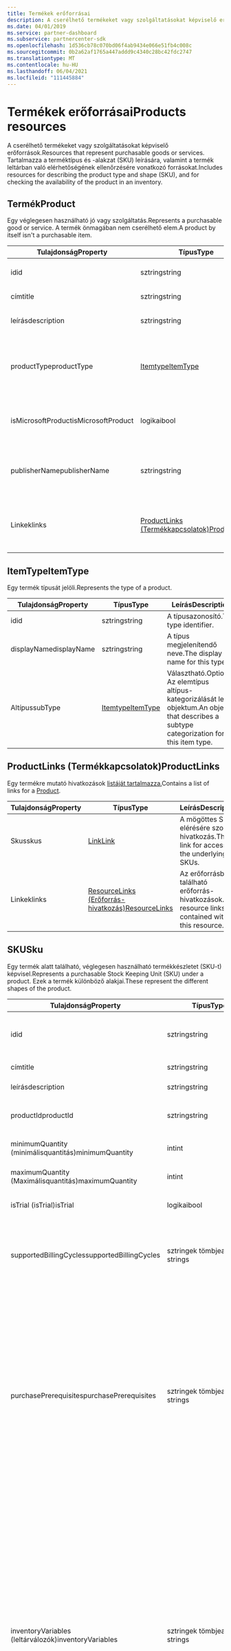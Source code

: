 ```yaml
---
title: Termékek erőforrásai
description: A cserélhető termékeket vagy szolgáltatásokat képviselő erőforrások. Tartalmazza a terméktípus és -alakzat (SKU) leírására, valamint a termék leltárban való elérhetőségének ellenőrzésére vonatkozó forrásokat.
ms.date: 04/01/2019
ms.service: partner-dashboard
ms.subservice: partnercenter-sdk
ms.openlocfilehash: 1d536cb78c070bd06f4ab9434e066e51fb4c008c
ms.sourcegitcommit: 0b2a62af1765a447addd9c4340c28bc42fdc2747
ms.translationtype: MT
ms.contentlocale: hu-HU
ms.lasthandoff: 06/04/2021
ms.locfileid: "111445884"
---
```

# <a name="products-resources"></a><span data-ttu-id="2a980-104">Termékek erőforrásai</span><span class="sxs-lookup"><span data-stu-id="2a980-104">Products resources</span></span>

<span data-ttu-id="2a980-105">A cserélhető termékeket vagy szolgáltatásokat képviselő erőforrások.</span><span class="sxs-lookup"><span data-stu-id="2a980-105">Resources that represent purchasable goods or services.</span></span> <span data-ttu-id="2a980-106">Tartalmazza a terméktípus és -alakzat (SKU) leírására, valamint a termék leltárban való elérhetőségének ellenőrzésére vonatkozó forrásokat.</span><span class="sxs-lookup"><span data-stu-id="2a980-106">Includes resources for describing the product type and shape (SKU), and for checking the availability of the product in an inventory.</span></span>

## <a name="product"></a><span data-ttu-id="2a980-107">Termék</span><span class="sxs-lookup"><span data-stu-id="2a980-107">Product</span></span>

<span data-ttu-id="2a980-108">Egy véglegesen használható jó vagy szolgáltatás.</span><span class="sxs-lookup"><span data-stu-id="2a980-108">Represents a purchasable good or service.</span></span> <span data-ttu-id="2a980-109">A termék önmagában nem cserélhető elem.</span><span class="sxs-lookup"><span data-stu-id="2a980-109">A product by itself isn't a purchasable item.</span></span>

| <span data-ttu-id="2a980-110">Tulajdonság</span><span class="sxs-lookup"><span data-stu-id="2a980-110">Property</span></span>           | <span data-ttu-id="2a980-111">Típus</span><span class="sxs-lookup"><span data-stu-id="2a980-111">Type</span></span>                          | <span data-ttu-id="2a980-112">Leírás</span><span class="sxs-lookup"><span data-stu-id="2a980-112">Description</span></span>                                                              |
|--------------------|-------------------------------|--------------------------------------------------------------------------|
| <span data-ttu-id="2a980-113">id</span><span class="sxs-lookup"><span data-stu-id="2a980-113">id</span></span>                 | <span data-ttu-id="2a980-114">sztring</span><span class="sxs-lookup"><span data-stu-id="2a980-114">string</span></span>                        | <span data-ttu-id="2a980-115">A termék azonosítója.</span><span class="sxs-lookup"><span data-stu-id="2a980-115">The ID for this product.</span></span>                                                 |
| <span data-ttu-id="2a980-116">cím</span><span class="sxs-lookup"><span data-stu-id="2a980-116">title</span></span>              | <span data-ttu-id="2a980-117">sztring</span><span class="sxs-lookup"><span data-stu-id="2a980-117">string</span></span>                        | <span data-ttu-id="2a980-118">A termék címe.</span><span class="sxs-lookup"><span data-stu-id="2a980-118">The product title.</span></span>                                                       |
| <span data-ttu-id="2a980-119">leírás</span><span class="sxs-lookup"><span data-stu-id="2a980-119">description</span></span>        | <span data-ttu-id="2a980-120">sztring</span><span class="sxs-lookup"><span data-stu-id="2a980-120">string</span></span>                        | <span data-ttu-id="2a980-121">A termék leírása.</span><span class="sxs-lookup"><span data-stu-id="2a980-121">The product description.</span></span>                                                 |
| <span data-ttu-id="2a980-122">productType</span><span class="sxs-lookup"><span data-stu-id="2a980-122">productType</span></span>        | [<span data-ttu-id="2a980-123">Itemtype</span><span class="sxs-lookup"><span data-stu-id="2a980-123">ItemType</span></span>](#itemtype)         | <span data-ttu-id="2a980-124">A termék típuskategorizálását leíró objektum.</span><span class="sxs-lookup"><span data-stu-id="2a980-124">An object that describes the type categorization(s) of this product.</span></span>     |
| <span data-ttu-id="2a980-125">isMicrosoftProduct</span><span class="sxs-lookup"><span data-stu-id="2a980-125">isMicrosoftProduct</span></span> | <span data-ttu-id="2a980-126">logikai</span><span class="sxs-lookup"><span data-stu-id="2a980-126">bool</span></span>                          | <span data-ttu-id="2a980-127">Jelzi, hogy ez egy Microsoft-termék-e.</span><span class="sxs-lookup"><span data-stu-id="2a980-127">Indicates whether this is a Microsoft product.</span></span>                          |
| <span data-ttu-id="2a980-128">publisherName</span><span class="sxs-lookup"><span data-stu-id="2a980-128">publisherName</span></span>      | <span data-ttu-id="2a980-129">sztring</span><span class="sxs-lookup"><span data-stu-id="2a980-129">string</span></span>                        | <span data-ttu-id="2a980-130">A termék közzétevője neve, ha elérhető.</span><span class="sxs-lookup"><span data-stu-id="2a980-130">The name of the product's publisher if available.</span></span>                          |
| <span data-ttu-id="2a980-131">Linkek</span><span class="sxs-lookup"><span data-stu-id="2a980-131">links</span></span>              | [<span data-ttu-id="2a980-132">ProductLinks (Termékkapcsolatok)</span><span class="sxs-lookup"><span data-stu-id="2a980-132">ProductLinks</span></span>](#productlinks) | <span data-ttu-id="2a980-133">A termékben található erőforrás-hivatkozások.</span><span class="sxs-lookup"><span data-stu-id="2a980-133">The resource links contained within the product.</span></span>                         |

## <a name="itemtype"></a><span data-ttu-id="2a980-134">ItemType</span><span class="sxs-lookup"><span data-stu-id="2a980-134">ItemType</span></span>

<span data-ttu-id="2a980-135">Egy termék típusát jelöli.</span><span class="sxs-lookup"><span data-stu-id="2a980-135">Represents the type of a product.</span></span>

| <span data-ttu-id="2a980-136">Tulajdonság</span><span class="sxs-lookup"><span data-stu-id="2a980-136">Property</span></span>        | <span data-ttu-id="2a980-137">Típus</span><span class="sxs-lookup"><span data-stu-id="2a980-137">Type</span></span>                          | <span data-ttu-id="2a980-138">Leírás</span><span class="sxs-lookup"><span data-stu-id="2a980-138">Description</span></span>                                                                          |
|-----------------|-------------------------------|--------------------------------------------------------------------------------------|
| <span data-ttu-id="2a980-139">id</span><span class="sxs-lookup"><span data-stu-id="2a980-139">id</span></span>              | <span data-ttu-id="2a980-140">sztring</span><span class="sxs-lookup"><span data-stu-id="2a980-140">string</span></span>                        | <span data-ttu-id="2a980-141">A típusazonosító.</span><span class="sxs-lookup"><span data-stu-id="2a980-141">The type identifier.</span></span>                                                                 |
| <span data-ttu-id="2a980-142">displayName</span><span class="sxs-lookup"><span data-stu-id="2a980-142">displayName</span></span>     | <span data-ttu-id="2a980-143">sztring</span><span class="sxs-lookup"><span data-stu-id="2a980-143">string</span></span>                        | <span data-ttu-id="2a980-144">A típus megjelenítendő neve.</span><span class="sxs-lookup"><span data-stu-id="2a980-144">The display name for this type.</span></span>                                                      |
| <span data-ttu-id="2a980-145">Altípus</span><span class="sxs-lookup"><span data-stu-id="2a980-145">subType</span></span>         | [<span data-ttu-id="2a980-146">Itemtype</span><span class="sxs-lookup"><span data-stu-id="2a980-146">ItemType</span></span>](#itemtype)         | <span data-ttu-id="2a980-147">Választható.</span><span class="sxs-lookup"><span data-stu-id="2a980-147">Optional.</span></span> <span data-ttu-id="2a980-148">Az elemtípus altípus-kategorizálását leíró objektum.</span><span class="sxs-lookup"><span data-stu-id="2a980-148">An object that describes a subtype categorization for this item type.</span></span>     |

## <a name="productlinks"></a><span data-ttu-id="2a980-149">ProductLinks (Termékkapcsolatok)</span><span class="sxs-lookup"><span data-stu-id="2a980-149">ProductLinks</span></span>

<span data-ttu-id="2a980-150">Egy termékre mutató hivatkozások [listáját tartalmazza.](#product)</span><span class="sxs-lookup"><span data-stu-id="2a980-150">Contains a list of links for a [Product](#product).</span></span>

| <span data-ttu-id="2a980-151">Tulajdonság</span><span class="sxs-lookup"><span data-stu-id="2a980-151">Property</span></span>        | <span data-ttu-id="2a980-152">Típus</span><span class="sxs-lookup"><span data-stu-id="2a980-152">Type</span></span>                                                          | <span data-ttu-id="2a980-153">Leírás</span><span class="sxs-lookup"><span data-stu-id="2a980-153">Description</span></span>                                          |
|-----------------|---------------------------------------------------------------|------------------------------------------------------|
| <span data-ttu-id="2a980-154">Skus</span><span class="sxs-lookup"><span data-stu-id="2a980-154">skus</span></span>            | [<span data-ttu-id="2a980-155">Link</span><span class="sxs-lookup"><span data-stu-id="2a980-155">Link</span></span>](utility-resources.md#link)                             | <span data-ttu-id="2a980-156">A mögöttes SKUs elérésére szolgáló hivatkozás.</span><span class="sxs-lookup"><span data-stu-id="2a980-156">The link for accessing the underlying SKUs.</span></span>          |
| <span data-ttu-id="2a980-157">Linkek</span><span class="sxs-lookup"><span data-stu-id="2a980-157">links</span></span>           | [<span data-ttu-id="2a980-158">ResourceLinks (Erőforrás-hivatkozás)</span><span class="sxs-lookup"><span data-stu-id="2a980-158">ResourceLinks</span></span>](utility-resources.md#resourcelinks)           | <span data-ttu-id="2a980-159">Az erőforrásban található erőforrás-hivatkozások.</span><span class="sxs-lookup"><span data-stu-id="2a980-159">The resource links contained within this resource.</span></span>   |

## <a name="sku"></a><span data-ttu-id="2a980-160">SKU</span><span class="sxs-lookup"><span data-stu-id="2a980-160">Sku</span></span>

<span data-ttu-id="2a980-161">Egy termék alatt található, véglegesen használható termékkészletet (SKU-t) képvisel.</span><span class="sxs-lookup"><span data-stu-id="2a980-161">Represents a purchasable Stock Keeping Unit (SKU) under a product.</span></span> <span data-ttu-id="2a980-162">Ezek a termék különböző alakjai.</span><span class="sxs-lookup"><span data-stu-id="2a980-162">These represent the different shapes of the product.</span></span>

| <span data-ttu-id="2a980-163">Tulajdonság</span><span class="sxs-lookup"><span data-stu-id="2a980-163">Property</span></span>               | <span data-ttu-id="2a980-164">Típus</span><span class="sxs-lookup"><span data-stu-id="2a980-164">Type</span></span>             | <span data-ttu-id="2a980-165">Leírás</span><span class="sxs-lookup"><span data-stu-id="2a980-165">Description</span></span>                                                                           |
|------------------------|------------------|---------------------------------------------------------------------------------------|
| <span data-ttu-id="2a980-166">id</span><span class="sxs-lookup"><span data-stu-id="2a980-166">id</span></span>                     | <span data-ttu-id="2a980-167">sztring</span><span class="sxs-lookup"><span data-stu-id="2a980-167">string</span></span>           | <span data-ttu-id="2a980-168">A termékváltozat azonosítója.</span><span class="sxs-lookup"><span data-stu-id="2a980-168">The ID for this SKU.</span></span> <span data-ttu-id="2a980-169">Ez az azonosító csak a szülőtermék környezetében egyedi.</span><span class="sxs-lookup"><span data-stu-id="2a980-169">This ID is unique only within the context of its parent product.</span></span> |
| <span data-ttu-id="2a980-170">cím</span><span class="sxs-lookup"><span data-stu-id="2a980-170">title</span></span>                  | <span data-ttu-id="2a980-171">sztring</span><span class="sxs-lookup"><span data-stu-id="2a980-171">string</span></span>           | <span data-ttu-id="2a980-172">A termékváltozat címe.</span><span class="sxs-lookup"><span data-stu-id="2a980-172">The title of the SKU.</span></span>                                                                 |
| <span data-ttu-id="2a980-173">leírás</span><span class="sxs-lookup"><span data-stu-id="2a980-173">description</span></span>            | <span data-ttu-id="2a980-174">sztring</span><span class="sxs-lookup"><span data-stu-id="2a980-174">string</span></span>           | <span data-ttu-id="2a980-175">A termékváltozat leírása.</span><span class="sxs-lookup"><span data-stu-id="2a980-175">The description of the SKU.</span></span>                                                           |
| <span data-ttu-id="2a980-176">productId</span><span class="sxs-lookup"><span data-stu-id="2a980-176">productId</span></span>              | <span data-ttu-id="2a980-177">sztring</span><span class="sxs-lookup"><span data-stu-id="2a980-177">string</span></span>           | <span data-ttu-id="2a980-178">A termékváltozatot tartalmazó szülő [Termék](#product) azonosítója.</span><span class="sxs-lookup"><span data-stu-id="2a980-178">The ID of the parent [Product](#product) that contains this SKU.</span></span>                      |
| <span data-ttu-id="2a980-179">minimumQuantity (minimálisquantitás)</span><span class="sxs-lookup"><span data-stu-id="2a980-179">minimumQuantity</span></span>        | <span data-ttu-id="2a980-180">int</span><span class="sxs-lookup"><span data-stu-id="2a980-180">int</span></span>              | <span data-ttu-id="2a980-181">A vásárláshoz engedélyezett minimális mennyiség.</span><span class="sxs-lookup"><span data-stu-id="2a980-181">The minimum quantity allowed for purchase.</span></span>                                            |
| <span data-ttu-id="2a980-182">maximumQuantity (Maximálisquantitás)</span><span class="sxs-lookup"><span data-stu-id="2a980-182">maximumQuantity</span></span>        | <span data-ttu-id="2a980-183">int</span><span class="sxs-lookup"><span data-stu-id="2a980-183">int</span></span>              | <span data-ttu-id="2a980-184">A vásárláshoz engedélyezett maximális mennyiség.</span><span class="sxs-lookup"><span data-stu-id="2a980-184">The maximum quantity allowed for purchase.</span></span>                                            |
| <span data-ttu-id="2a980-185">isTrial (isTrial)</span><span class="sxs-lookup"><span data-stu-id="2a980-185">isTrial</span></span>                | <span data-ttu-id="2a980-186">logikai</span><span class="sxs-lookup"><span data-stu-id="2a980-186">bool</span></span>             | <span data-ttu-id="2a980-187">Azt jelzi, hogy ez a termékváltozat próbaverziós elem-e.</span><span class="sxs-lookup"><span data-stu-id="2a980-187">Indicates whether this SKU is a trial item.</span></span>                                           |
| <span data-ttu-id="2a980-188">supportedBillingCycles</span><span class="sxs-lookup"><span data-stu-id="2a980-188">supportedBillingCycles</span></span> | <span data-ttu-id="2a980-189">sztringek tömbje</span><span class="sxs-lookup"><span data-stu-id="2a980-189">array of strings</span></span> | <span data-ttu-id="2a980-190">Az ehhez a termékváltozathoz támogatott számlázási ciklusok listája.</span><span class="sxs-lookup"><span data-stu-id="2a980-190">The list of supported billing cycles for this SKU.</span></span> <span data-ttu-id="2a980-191">A támogatott értékek a [BillingCycleType](#billingcycletype)típusban található tagnevek.</span><span class="sxs-lookup"><span data-stu-id="2a980-191">Supported values are the member names found in [BillingCycleType](#billingcycletype).</span></span> |
| <span data-ttu-id="2a980-192">purchasePrerequisites</span><span class="sxs-lookup"><span data-stu-id="2a980-192">purchasePrerequisites</span></span>  | <span data-ttu-id="2a980-193">sztringek tömbje</span><span class="sxs-lookup"><span data-stu-id="2a980-193">array of strings</span></span> | <span data-ttu-id="2a980-194">Az elem megvásárlása előtt szükséges előfeltételek és műveletek listája.</span><span class="sxs-lookup"><span data-stu-id="2a980-194">The list of prerequisite steps or actions that are needed prior to purchasing this item.</span></span> <span data-ttu-id="2a980-195">A támogatott értékek a következőek:</span><span class="sxs-lookup"><span data-stu-id="2a980-195">The supported values are:</span></span><br/>  <span data-ttu-id="2a980-196">"InventoryCheck" – Azt jelzi, hogy az elem leltárát ki kell értékelni az elem megvásárlása előtt.</span><span class="sxs-lookup"><span data-stu-id="2a980-196">"InventoryCheck" - Indicates that the item's inventory should be evaluated before attempting to purchase this item.</span></span><br/> <span data-ttu-id="2a980-197">"AzureSubscriptionRegistration" – Azt jelzi, hogy azure-előfizetésre van szükség, és regisztrálni kell az elem megvásárlásának megkísérlése előtt.</span><span class="sxs-lookup"><span data-stu-id="2a980-197">"AzureSubscriptionRegistration" - Indicates that an Azure subscription is needed and must be registered before attempting to purchase this item.</span></span>  |
| <span data-ttu-id="2a980-198">inventoryVariables (leltárválozók)</span><span class="sxs-lookup"><span data-stu-id="2a980-198">inventoryVariables</span></span>     | <span data-ttu-id="2a980-199">sztringek tömbje</span><span class="sxs-lookup"><span data-stu-id="2a980-199">array of strings</span></span> | <span data-ttu-id="2a980-200">Az elem leltárellenőrzésének végrehajtásához szükséges változók listája.</span><span class="sxs-lookup"><span data-stu-id="2a980-200">The list of variables needed to execute an inventory check on this item.</span></span> <span data-ttu-id="2a980-201">A támogatott értékek a következőek:</span><span class="sxs-lookup"><span data-stu-id="2a980-201">The supported values are:</span></span><br/> <span data-ttu-id="2a980-202">"CustomerId" ( Ügyfélazonosító) – Annak az ügyfélnek az azonosítója, akinél a vásárlást szeretné.</span><span class="sxs-lookup"><span data-stu-id="2a980-202">"CustomerId" - The ID of the customer that the purchase would be for.</span></span><br/> <span data-ttu-id="2a980-203">"AzureSubscriptionId" – Az Azure-foglalás vásárlásához használt Azure-előfizetés azonosítója.</span><span class="sxs-lookup"><span data-stu-id="2a980-203">"AzureSubscriptionId" - The ID of the Azure subscription that would be used for an Azure reservation purchase.</span></span></br> <span data-ttu-id="2a980-204">"ArmRegionName" – Az a régió, amelyben ellenőrizni kell a leltárt.</span><span class="sxs-lookup"><span data-stu-id="2a980-204">"ArmRegionName" - The region for which to verify inventory.</span></span> <span data-ttu-id="2a980-205">Ennek az értéknek egyeznie kell a termékváltozat DynamicAttributes tulajdonságában megadott "ArmRegionName" értékkel.</span><span class="sxs-lookup"><span data-stu-id="2a980-205">This value must match the "ArmRegionName" from the SKU's DynamicAttributes.</span></span> |
| <span data-ttu-id="2a980-206">provisioningVariables</span><span class="sxs-lookup"><span data-stu-id="2a980-206">provisioningVariables</span></span>  | <span data-ttu-id="2a980-207">sztringek tömbje</span><span class="sxs-lookup"><span data-stu-id="2a980-207">array of strings</span></span> | <span data-ttu-id="2a980-208">Azon változók listája, amelyek a kosársorelem [](cart-resources.md#cartlineitem) kiépítési környezetében vannak megtéve az elem megvásárlásakor.</span><span class="sxs-lookup"><span data-stu-id="2a980-208">The list of variables that must be provided into the provisioning context of a [cart line item](cart-resources.md#cartlineitem) when purchasing this item.</span></span> <span data-ttu-id="2a980-209">A támogatott értékek a következőek:</span><span class="sxs-lookup"><span data-stu-id="2a980-209">The supported values are:</span></span><br/> <span data-ttu-id="2a980-210">Hatókör – Az Azure-foglalás vásárlásának hatóköre: "Egy", "Megosztott".</span><span class="sxs-lookup"><span data-stu-id="2a980-210">Scope - The scope for an Azure reservation purchase: "Single", "Shared".</span></span><br/> <span data-ttu-id="2a980-211">"SubscriptionId" – Az Azure-foglalás vásárlásához használt Azure-előfizetés azonosítója.</span><span class="sxs-lookup"><span data-stu-id="2a980-211">"SubscriptionId" - The ID of the Azure subscription that would be used for an Azure reservation purchase.</span></span><br/> <span data-ttu-id="2a980-212">"Időtartam" – Az Azure-foglalás időtartama: "1Év", "3Év".</span><span class="sxs-lookup"><span data-stu-id="2a980-212">"Duration" - The duration of the Azure reservation: "1Year", "3Year".</span></span>  |
| <span data-ttu-id="2a980-213">dynamicAttributes (dinamikus attribútumok)</span><span class="sxs-lookup"><span data-stu-id="2a980-213">dynamicAttributes</span></span>      | <span data-ttu-id="2a980-214">kulcs/érték párok</span><span class="sxs-lookup"><span data-stu-id="2a980-214">key/value pairs</span></span>  | <span data-ttu-id="2a980-215">Az erre az elemre vonatkozó dinamikus tulajdonságok szótára.</span><span class="sxs-lookup"><span data-stu-id="2a980-215">The dictionary of dynamic properties that apply to this item.</span></span> <span data-ttu-id="2a980-216">A szótárban a tulajdonságok dinamikusak, és értesítés nélkül változhatnak.</span><span class="sxs-lookup"><span data-stu-id="2a980-216">The properties in this dictionary are dynamic and can change without notice.</span></span> <span data-ttu-id="2a980-217">Ne hozzon létre erős függőségeket a tulajdonság értékében meglévő adott kulcsokhoz.</span><span class="sxs-lookup"><span data-stu-id="2a980-217">You should not create strong dependencies on particular keys existing in the value of this property.</span></span>    |
| <span data-ttu-id="2a980-218">Linkek</span><span class="sxs-lookup"><span data-stu-id="2a980-218">links</span></span>                  | [<span data-ttu-id="2a980-219">ResourceLinks (Erőforrás-hivatkozás)</span><span class="sxs-lookup"><span data-stu-id="2a980-219">ResourceLinks</span></span>](utility-resources.md#resourcelinks) | <span data-ttu-id="2a980-220">A termékváltozatban található erőforrás-hivatkozások.</span><span class="sxs-lookup"><span data-stu-id="2a980-220">The resource links contained within the SKU.</span></span>                   |

## <a name="availability"></a><span data-ttu-id="2a980-221">Rendelkezésre állás</span><span class="sxs-lookup"><span data-stu-id="2a980-221">Availability</span></span>

<span data-ttu-id="2a980-222">Olyan konfigurációt képvisel, amelyben egy termékváltozat megvásárolható (például ország, pénznem és iparági szegmens).</span><span class="sxs-lookup"><span data-stu-id="2a980-222">Represents a configuration in which a SKU is available for purchase (such as country, currency, and industry segment).</span></span>

| <span data-ttu-id="2a980-223">Tulajdonság</span><span class="sxs-lookup"><span data-stu-id="2a980-223">Property</span></span>        | <span data-ttu-id="2a980-224">Típus</span><span class="sxs-lookup"><span data-stu-id="2a980-224">Type</span></span>                        | <span data-ttu-id="2a980-225">Leírás</span><span class="sxs-lookup"><span data-stu-id="2a980-225">Description</span></span>                                                                         |
|-----------------|-----------------------------------------------------|-------------------------------------------------------------------------------------|
| <span data-ttu-id="2a980-226">id</span><span class="sxs-lookup"><span data-stu-id="2a980-226">id</span></span>              | <span data-ttu-id="2a980-227">sztring</span><span class="sxs-lookup"><span data-stu-id="2a980-227">string</span></span>                        | <span data-ttu-id="2a980-228">A rendelkezésre állás azonosítója.</span><span class="sxs-lookup"><span data-stu-id="2a980-228">The ID for this availability.</span></span> <span data-ttu-id="2a980-229">Ez az azonosító csak a szülőtermék és a termékváltozat kontextusában [egyedi.](#sku) [](#product)</span><span class="sxs-lookup"><span data-stu-id="2a980-229">This ID is unique only within the context of its parent [product](#product) and [SKU](#sku).</span></span> <span data-ttu-id="2a980-230">**Megjegyzés** Ez az azonosító idővel változhat.</span><span class="sxs-lookup"><span data-stu-id="2a980-230">**Note** This ID can change over time.</span></span> <span data-ttu-id="2a980-231">Erre az értékre a leolvasás után csak rövid időn belül szabad támaszkodnia.</span><span class="sxs-lookup"><span data-stu-id="2a980-231">You should only rely on this value within a short time span after retrieving it.</span></span>  |
| <span data-ttu-id="2a980-232">productId</span><span class="sxs-lookup"><span data-stu-id="2a980-232">productId</span></span>       | <span data-ttu-id="2a980-233">sztring</span><span class="sxs-lookup"><span data-stu-id="2a980-233">string</span></span>                        | <span data-ttu-id="2a980-234">A rendelkezésre állást [tartalmazó](#product) termék azonosítója.</span><span class="sxs-lookup"><span data-stu-id="2a980-234">The ID of the [product](#product) that contains this availability.</span></span>           |
| <span data-ttu-id="2a980-235">skuId (termékváltozat-azonosító)</span><span class="sxs-lookup"><span data-stu-id="2a980-235">skuId</span></span>           | <span data-ttu-id="2a980-236">sztring</span><span class="sxs-lookup"><span data-stu-id="2a980-236">string</span></span>                        | <span data-ttu-id="2a980-237">A rendelkezésre állást tartalmazó [termékváltozat](#sku) azonosítója.</span><span class="sxs-lookup"><span data-stu-id="2a980-237">The ID of the [SKU](#sku) that contains this availability.</span></span>                   |
| <span data-ttu-id="2a980-238">catalogItemId (katalógusazonosító)</span><span class="sxs-lookup"><span data-stu-id="2a980-238">catalogItemId</span></span>   | <span data-ttu-id="2a980-239">sztring</span><span class="sxs-lookup"><span data-stu-id="2a980-239">string</span></span>                        | <span data-ttu-id="2a980-240">Az elem egyedi azonosítója a katalógusban.</span><span class="sxs-lookup"><span data-stu-id="2a980-240">The unique identifier for this item in the catalog.</span></span> <span data-ttu-id="2a980-241">Ezt az azonosítót kell feltölteni az [OrderLineItem.OfferId](order-resources.md#orderlineitem) vagy [a CartLineItem.CatalogItemId](cart-resources.md#cartlineitem) tulajdonságokba a szülő [termékváltozat megvásárlásakor.](#sku)</span><span class="sxs-lookup"><span data-stu-id="2a980-241">This is the ID that must be populated into the [OrderLineItem.OfferId](order-resources.md#orderlineitem) or [CartLineItem.CatalogItemId](cart-resources.md#cartlineitem) properties when purchasing the parent [SKU](#sku).</span></span> <span data-ttu-id="2a980-242">**Megjegyzés** Ez az azonosító idővel változhat.</span><span class="sxs-lookup"><span data-stu-id="2a980-242">**Note** This ID can change over time.</span></span> <span data-ttu-id="2a980-243">Erre az értékre a lekért adatok beolvasása után rövid időn belül támaszkodhat.</span><span class="sxs-lookup"><span data-stu-id="2a980-243">You should only rely on this value within a short time after retrieving it.</span></span> <span data-ttu-id="2a980-244">Csak a vásárláskor szabad hozzáférni és használni.</span><span class="sxs-lookup"><span data-stu-id="2a980-244">It should only be accessed and used at the time of purchase.</span></span>  |
| <span data-ttu-id="2a980-245">defaultCurrency (alapértelmezettcurrency)</span><span class="sxs-lookup"><span data-stu-id="2a980-245">defaultCurrency</span></span> | <span data-ttu-id="2a980-246">sztring</span><span class="sxs-lookup"><span data-stu-id="2a980-246">string</span></span>                        | <span data-ttu-id="2a980-247">A rendelkezésre álláshoz támogatott alapértelmezett pénznem.</span><span class="sxs-lookup"><span data-stu-id="2a980-247">The default currency supported for this availability.</span></span>                               |
| <span data-ttu-id="2a980-248">segment</span><span class="sxs-lookup"><span data-stu-id="2a980-248">segment</span></span>         | <span data-ttu-id="2a980-249">sztring</span><span class="sxs-lookup"><span data-stu-id="2a980-249">string</span></span>                        | <span data-ttu-id="2a980-250">A rendelkezésre állás iparági szegmense.</span><span class="sxs-lookup"><span data-stu-id="2a980-250">The industry segment for this availability.</span></span> <span data-ttu-id="2a980-251">A támogatott értékek aek: Kereskedelmi, Oktatási, Kormányzati, Nem Nyereség.</span><span class="sxs-lookup"><span data-stu-id="2a980-251">Supported values are: Commercial, Education, Government, NonProfit.</span></span> |
| <span data-ttu-id="2a980-252">ország</span><span class="sxs-lookup"><span data-stu-id="2a980-252">country</span></span>         | <span data-ttu-id="2a980-253">sztring</span><span class="sxs-lookup"><span data-stu-id="2a980-253">string</span></span>                                              | <span data-ttu-id="2a980-254">Az ország vagy régió (ISO országkód formátumban), ahol ez a rendelkezésre állás érvényes.</span><span class="sxs-lookup"><span data-stu-id="2a980-254">The country or region (in ISO country code format) where this availability applies.</span></span> |
| <span data-ttu-id="2a980-255">isPurchasable</span><span class="sxs-lookup"><span data-stu-id="2a980-255">isPurchasable</span></span>   | <span data-ttu-id="2a980-256">logikai</span><span class="sxs-lookup"><span data-stu-id="2a980-256">bool</span></span>                                                | <span data-ttu-id="2a980-257">Azt jelzi, hogy ez a rendelkezésre állás cserélhető-e.</span><span class="sxs-lookup"><span data-stu-id="2a980-257">Indicates whether this availability is purchasable.</span></span> |
| <span data-ttu-id="2a980-258">isRenewable</span><span class="sxs-lookup"><span data-stu-id="2a980-258">isRenewable</span></span>     | <span data-ttu-id="2a980-259">logikai</span><span class="sxs-lookup"><span data-stu-id="2a980-259">bool</span></span>                                                | <span data-ttu-id="2a980-260">Jelzi, hogy ez a rendelkezésre állás megújítható-e.</span><span class="sxs-lookup"><span data-stu-id="2a980-260">Indicates whether this availability is renewable.</span></span> |
| <span data-ttu-id="2a980-261">product</span><span class="sxs-lookup"><span data-stu-id="2a980-261">product</span></span>      | [<span data-ttu-id="2a980-262">Product</span><span class="sxs-lookup"><span data-stu-id="2a980-262">Product</span></span>](#product)               | <span data-ttu-id="2a980-263">Az a termék, amely ennek a rendelkezésre állásnak felel meg.</span><span class="sxs-lookup"><span data-stu-id="2a980-263">The product this availability corresponds to.</span></span> |
| <span data-ttu-id="2a980-264">Sku</span><span class="sxs-lookup"><span data-stu-id="2a980-264">sku</span></span>          | [<span data-ttu-id="2a980-265">Sku</span><span class="sxs-lookup"><span data-stu-id="2a980-265">Sku</span></span>](#sku)            | <span data-ttu-id="2a980-266">Az a termékváltozat, amely ennek a rendelkezésre állásnak felel meg.</span><span class="sxs-lookup"><span data-stu-id="2a980-266">The SKU this availability corresponds to.</span></span> |
| <span data-ttu-id="2a980-267">Feltételek</span><span class="sxs-lookup"><span data-stu-id="2a980-267">terms</span></span>           | <span data-ttu-id="2a980-268">[Kifejezés-erőforrások tömbje](#term)</span><span class="sxs-lookup"><span data-stu-id="2a980-268">array of [Term](#term) resources</span></span>  | <span data-ttu-id="2a980-269">Az erre a rendelkezésre állásra vonatkozó feltételek gyűjteménye.</span><span class="sxs-lookup"><span data-stu-id="2a980-269">The collection of terms that are applicable to this availability.</span></span> |
| <span data-ttu-id="2a980-270">Linkek</span><span class="sxs-lookup"><span data-stu-id="2a980-270">links</span></span>           | [<span data-ttu-id="2a980-271">ResourceLinks (Erőforrás-hivatkozás)</span><span class="sxs-lookup"><span data-stu-id="2a980-271">ResourceLinks</span></span>](utility-resources.md#resourcelinks) | <span data-ttu-id="2a980-272">A rendelkezésre állásban található erőforrás-hivatkozások.</span><span class="sxs-lookup"><span data-stu-id="2a980-272">The resource links contained within the availability.</span></span> |

## <a name="term"></a><span data-ttu-id="2a980-273">Időszak</span><span class="sxs-lookup"><span data-stu-id="2a980-273">Term</span></span>

<span data-ttu-id="2a980-274">Azt az kifejezést jelöli, amelyre a rendelkezésre állás megvásárolható.</span><span class="sxs-lookup"><span data-stu-id="2a980-274">Represents a term for which the availability can be purchased.</span></span>

| <span data-ttu-id="2a980-275">Tulajdonság</span><span class="sxs-lookup"><span data-stu-id="2a980-275">Property</span></span>              | <span data-ttu-id="2a980-276">Típus</span><span class="sxs-lookup"><span data-stu-id="2a980-276">Type</span></span>                                        | <span data-ttu-id="2a980-277">Leírás</span><span class="sxs-lookup"><span data-stu-id="2a980-277">Description</span></span>                                                                         |
|-----------------------|-----------------------------------------------------------------------------------|-------------------------------------------------------------------------------------|
| <span data-ttu-id="2a980-278">duration</span><span class="sxs-lookup"><span data-stu-id="2a980-278">duration</span></span>              | <span data-ttu-id="2a980-279">sztring</span><span class="sxs-lookup"><span data-stu-id="2a980-279">string</span></span>                                      | <span data-ttu-id="2a980-280">A kifejezés időtartamának ISO 8601-es ábrázolása.</span><span class="sxs-lookup"><span data-stu-id="2a980-280">An ISO 8601 representation of the term's duration.</span></span> <span data-ttu-id="2a980-281">A jelenleg támogatott értékek: P1M (1 hónap), P1Y (1 év) és P3Y (3 év).</span><span class="sxs-lookup"><span data-stu-id="2a980-281">The current supported values are P1M (1 month), P1Y (1 year) and P3Y (3 years).</span></span> |
| <span data-ttu-id="2a980-282">leírás</span><span class="sxs-lookup"><span data-stu-id="2a980-282">description</span></span>           | <span data-ttu-id="2a980-283">sztring</span><span class="sxs-lookup"><span data-stu-id="2a980-283">string</span></span>                                      | <span data-ttu-id="2a980-284">A kifejezés leírása.</span><span class="sxs-lookup"><span data-stu-id="2a980-284">The description of the term.</span></span>           |

## <a name="inventorycheckrequest"></a><span data-ttu-id="2a980-285">InventoryCheckRequest (Leltárellenőrzési kérdés)</span><span class="sxs-lookup"><span data-stu-id="2a980-285">InventoryCheckRequest</span></span>

<span data-ttu-id="2a980-286">A leltár bizonyos katalóguselemekre vonatkozó ellenőrzési kérését jelöli.</span><span class="sxs-lookup"><span data-stu-id="2a980-286">Represents a request to check inventory against certain catalog items.</span></span>

| <span data-ttu-id="2a980-287">Tulajdonság</span><span class="sxs-lookup"><span data-stu-id="2a980-287">Property</span></span>         | <span data-ttu-id="2a980-288">Típus</span><span class="sxs-lookup"><span data-stu-id="2a980-288">Type</span></span>                                                | <span data-ttu-id="2a980-289">Leírás</span><span class="sxs-lookup"><span data-stu-id="2a980-289">Description</span></span>                                                                                 |
|------------------|-----------------------------------------------------|---------------------------------------------------------------------------------------------|
| <span data-ttu-id="2a980-290">targetItems (célértékek)</span><span class="sxs-lookup"><span data-stu-id="2a980-290">targetItems</span></span>      | <span data-ttu-id="2a980-291">[InventoryItem tömbje](#inventoryitem)</span><span class="sxs-lookup"><span data-stu-id="2a980-291">array of [InventoryItem](#inventoryitem)</span></span>            | <span data-ttu-id="2a980-292">A leltárellenőrzés által kiértékelt katalóguselemek listája.</span><span class="sxs-lookup"><span data-stu-id="2a980-292">The list of catalog items that the inventory check will evaluate.</span></span>                           |
| <span data-ttu-id="2a980-293">inventoryContext</span><span class="sxs-lookup"><span data-stu-id="2a980-293">inventoryContext</span></span> | <span data-ttu-id="2a980-294">kulcs/érték párok</span><span class="sxs-lookup"><span data-stu-id="2a980-294">key/value pairs</span></span>                                     | <span data-ttu-id="2a980-295">A leltárellenőrzés(nek) elvégzéséhez szükséges környezeti értékek szótára.</span><span class="sxs-lookup"><span data-stu-id="2a980-295">The dictionary of context values that are needed to carry out the inventory check(s).</span></span> <span data-ttu-id="2a980-296">A [termékek minden termékváltozata](#sku) határozza meg, hogy mely értékekre van szükség (ha vannak) a művelet végrehajtásához.</span><span class="sxs-lookup"><span data-stu-id="2a980-296">Each [SKU](#sku) of the products will define which values (if any) are needed to carry out this operation.</span></span>  |
| <span data-ttu-id="2a980-297">Linkek</span><span class="sxs-lookup"><span data-stu-id="2a980-297">links</span></span>            | [<span data-ttu-id="2a980-298">ResourceLinks (Erőforrás-hivatkozás)</span><span class="sxs-lookup"><span data-stu-id="2a980-298">ResourceLinks</span></span>](utility-resources.md#resourcelinks) | <span data-ttu-id="2a980-299">A leltárellenőrzési kérelemben található erőforrás-hivatkozások.</span><span class="sxs-lookup"><span data-stu-id="2a980-299">The resource links contained within the inventory check request.</span></span>                            |

## <a name="inventoryitem"></a><span data-ttu-id="2a980-300">InventoryItem (Leltár)</span><span class="sxs-lookup"><span data-stu-id="2a980-300">InventoryItem</span></span>

<span data-ttu-id="2a980-301">Egy leltárellenőrzési művelet egyetlen elemét jelöli.</span><span class="sxs-lookup"><span data-stu-id="2a980-301">Represents a single item in an inventory check operation.</span></span> <span data-ttu-id="2a980-302">Ez az erőforrás a célelemek megadására használatos egy bemeneti kérelemben, és a készletellenőrzési művelet kimeneti eredményeinek jelölésére is használható.</span><span class="sxs-lookup"><span data-stu-id="2a980-302">This resource is used for specifying the target items in an input request and is also used to represent the output results of the inventory check operation.</span></span>

| <span data-ttu-id="2a980-303">Tulajdonság</span><span class="sxs-lookup"><span data-stu-id="2a980-303">Property</span></span>         | <span data-ttu-id="2a980-304">Típus</span><span class="sxs-lookup"><span data-stu-id="2a980-304">Type</span></span>                                                              | <span data-ttu-id="2a980-305">Leírás</span><span class="sxs-lookup"><span data-stu-id="2a980-305">Description</span></span>                                                                      |
|------------------|-------------------------------------------------------------------|----------------------------------------------------------------------------------|
| <span data-ttu-id="2a980-306">productId</span><span class="sxs-lookup"><span data-stu-id="2a980-306">productId</span></span>        | <span data-ttu-id="2a980-307">sztring</span><span class="sxs-lookup"><span data-stu-id="2a980-307">string</span></span>                                                            | <span data-ttu-id="2a980-308">(Kötelező) A termék [azonosítója.](#product)</span><span class="sxs-lookup"><span data-stu-id="2a980-308">(Required) The ID of the [product](#product).</span></span>                            |
| <span data-ttu-id="2a980-309">skuId (termékváltozatazonosító)</span><span class="sxs-lookup"><span data-stu-id="2a980-309">skuId</span></span>            | <span data-ttu-id="2a980-310">sztring</span><span class="sxs-lookup"><span data-stu-id="2a980-310">string</span></span>                                                            | <span data-ttu-id="2a980-311">A termékváltozat [azonosítója.](#sku)</span><span class="sxs-lookup"><span data-stu-id="2a980-311">The ID of the [SKU](#sku).</span></span> <span data-ttu-id="2a980-312">Ha ezt az erőforrást használja egy leltárkérés bemeneteként, ez az érték nem kötelező.</span><span class="sxs-lookup"><span data-stu-id="2a980-312">When using this resource as input to an inventory request, this value is optional.</span></span> <span data-ttu-id="2a980-313">Ha ez az érték nincs megtéve, akkor a termék alatt lévő összes terméktermék a leltárellenőrzési művelet célelemekének számít.</span><span class="sxs-lookup"><span data-stu-id="2a980-313">If this value isn't provided, then all SKUs under the product will be considered as target items of the inventory check operation.</span></span>      |
| <span data-ttu-id="2a980-314">isRestricted</span><span class="sxs-lookup"><span data-stu-id="2a980-314">isRestricted</span></span>     | <span data-ttu-id="2a980-315">logikai</span><span class="sxs-lookup"><span data-stu-id="2a980-315">bool</span></span>                                                              | <span data-ttu-id="2a980-316">Azt jelzi, hogy az elem korlátozott leltárkészlettel van-e.</span><span class="sxs-lookup"><span data-stu-id="2a980-316">Indicates whether this item was found to have a restricted inventory.</span></span>            |
| <span data-ttu-id="2a980-317">Korlátozások</span><span class="sxs-lookup"><span data-stu-id="2a980-317">restrictions</span></span>     | <span data-ttu-id="2a980-318">[InventoryRestriction tömb](#inventoryrestriction)</span><span class="sxs-lookup"><span data-stu-id="2a980-318">array of [InventoryRestriction](#inventoryrestriction)</span></span>            | <span data-ttu-id="2a980-319">Az elemre vonatkozó korlátozások részletei.</span><span class="sxs-lookup"><span data-stu-id="2a980-319">The details of any restrictions that are found for this item.</span></span> <span data-ttu-id="2a980-320">Ez a tulajdonság csak akkor lesz kitöltve, **ha isRestricted** = "true".</span><span class="sxs-lookup"><span data-stu-id="2a980-320">This property will only be populated if **isRestricted** = "true".</span></span> |

## <a name="inventoryrestriction"></a><span data-ttu-id="2a980-321">InventoryRestriction (InventoryRestriction)</span><span class="sxs-lookup"><span data-stu-id="2a980-321">InventoryRestriction</span></span>

<span data-ttu-id="2a980-322">Egy leltárkorlát részleteit jelöli.</span><span class="sxs-lookup"><span data-stu-id="2a980-322">Represents the details of an inventory restriction.</span></span> <span data-ttu-id="2a980-323">Ez csak a leltár-ellenőrzés kimeneti eredményeire vonatkozik, a bemeneti kérések esetén nem.</span><span class="sxs-lookup"><span data-stu-id="2a980-323">This is only applicable for inventory check output results, not for input requests.</span></span>

| <span data-ttu-id="2a980-324">Tulajdonság</span><span class="sxs-lookup"><span data-stu-id="2a980-324">Property</span></span>         | <span data-ttu-id="2a980-325">Típus</span><span class="sxs-lookup"><span data-stu-id="2a980-325">Type</span></span>                  | <span data-ttu-id="2a980-326">Leírás</span><span class="sxs-lookup"><span data-stu-id="2a980-326">Description</span></span>                                                                                 |
|------------------|-----------------------|---------------------------------------------------------------------------------------------|
| <span data-ttu-id="2a980-327">reasonCode (okkód)</span><span class="sxs-lookup"><span data-stu-id="2a980-327">reasonCode</span></span>       | <span data-ttu-id="2a980-328">sztring</span><span class="sxs-lookup"><span data-stu-id="2a980-328">string</span></span>                | <span data-ttu-id="2a980-329">A korlátozás okát azonosító kód.</span><span class="sxs-lookup"><span data-stu-id="2a980-329">The code that identifies the reason for the restriction.</span></span>                                    |
| <span data-ttu-id="2a980-330">leírás</span><span class="sxs-lookup"><span data-stu-id="2a980-330">description</span></span>      | <span data-ttu-id="2a980-331">sztring</span><span class="sxs-lookup"><span data-stu-id="2a980-331">string</span></span>                | <span data-ttu-id="2a980-332">A leltárkorlát leírása.</span><span class="sxs-lookup"><span data-stu-id="2a980-332">The description of the inventory restriction.</span></span>                                               |
| <span data-ttu-id="2a980-333">properties</span><span class="sxs-lookup"><span data-stu-id="2a980-333">properties</span></span>       | <span data-ttu-id="2a980-334">kulcs/érték párok</span><span class="sxs-lookup"><span data-stu-id="2a980-334">key/value pairs</span></span>       | <span data-ttu-id="2a980-335">A korlátozással kapcsolatos további részleteket tartalmazó tulajdonságok szótára.</span><span class="sxs-lookup"><span data-stu-id="2a980-335">The dictionary of properties that may provide further details on the restriction.</span></span>           |

## <a name="billingcycletype"></a><span data-ttu-id="2a980-336">BillingCycleType (Számlázási ciklustípus)</span><span class="sxs-lookup"><span data-stu-id="2a980-336">BillingCycleType</span></span>

<span data-ttu-id="2a980-337">Egy [Enum/dotnet/api/system.enum), amely a számlázási ciklus típusát jelző értékeket tartalmaz.</span><span class="sxs-lookup"><span data-stu-id="2a980-337">An [Enum/dotnet/api/system.enum) with values that indicate a type of billing cycle.</span></span>

| <span data-ttu-id="2a980-338">Érték</span><span class="sxs-lookup"><span data-stu-id="2a980-338">Value</span></span>              | <span data-ttu-id="2a980-339">Pozíció</span><span class="sxs-lookup"><span data-stu-id="2a980-339">Position</span></span>     | <span data-ttu-id="2a980-340">Leírás</span><span class="sxs-lookup"><span data-stu-id="2a980-340">Description</span></span>                                                                                |
|--------------------|--------------|--------------------------------------------------------------------------------------------|
| <span data-ttu-id="2a980-341">Ismeretlen</span><span class="sxs-lookup"><span data-stu-id="2a980-341">Unknown</span></span>            | <span data-ttu-id="2a980-342">0</span><span class="sxs-lookup"><span data-stu-id="2a980-342">0</span></span>            | <span data-ttu-id="2a980-343">Felsorolási inicializáló.</span><span class="sxs-lookup"><span data-stu-id="2a980-343">Enum initializer.</span></span>                                                                          |
| <span data-ttu-id="2a980-344">Havonta</span><span class="sxs-lookup"><span data-stu-id="2a980-344">Monthly</span></span>            | <span data-ttu-id="2a980-345">1</span><span class="sxs-lookup"><span data-stu-id="2a980-345">1</span></span>            | <span data-ttu-id="2a980-346">Azt jelzi, hogy a partnernek havonta kell fizetnie.</span><span class="sxs-lookup"><span data-stu-id="2a980-346">Indicates that the partner will be charged monthly.</span></span>                                        |
| <span data-ttu-id="2a980-347">Évi</span><span class="sxs-lookup"><span data-stu-id="2a980-347">Annual</span></span>             | <span data-ttu-id="2a980-348">2</span><span class="sxs-lookup"><span data-stu-id="2a980-348">2</span></span>            | <span data-ttu-id="2a980-349">Azt jelzi, hogy a partnernek évente kell fizetnie.</span><span class="sxs-lookup"><span data-stu-id="2a980-349">Indicates that the partner will be charged annually.</span></span>                                       |
| <span data-ttu-id="2a980-350">None</span><span class="sxs-lookup"><span data-stu-id="2a980-350">None</span></span>               | <span data-ttu-id="2a980-351">3</span><span class="sxs-lookup"><span data-stu-id="2a980-351">3</span></span>            | <span data-ttu-id="2a980-352">Azt jelzi, hogy a partner nem számít fel díjat.</span><span class="sxs-lookup"><span data-stu-id="2a980-352">Indicates that the partner will not be charged.</span></span> <span data-ttu-id="2a980-353">Ez az érték próbaelemekhez használható.</span><span class="sxs-lookup"><span data-stu-id="2a980-353">This value may be used for trial items.</span></span>    |
| <span data-ttu-id="2a980-354">OneTime (Egyszer)</span><span class="sxs-lookup"><span data-stu-id="2a980-354">OneTime</span></span>            | <span data-ttu-id="2a980-355">4</span><span class="sxs-lookup"><span data-stu-id="2a980-355">4</span></span>            | <span data-ttu-id="2a980-356">Azt jelzi, hogy a partnernek egyszer kell fizetnie.</span><span class="sxs-lookup"><span data-stu-id="2a980-356">Indicates that the partner will be charged one time.</span></span>                                       |
